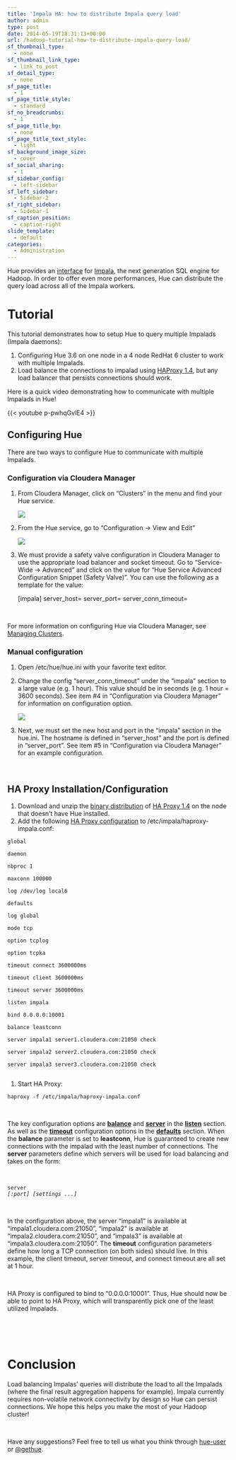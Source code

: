 ```yaml
---
title: 'Impala HA: how to distribute Impala query load'
author: admin
type: post
date: 2014-05-19T18:31:13+00:00
url: /hadoop-tutorial-how-to-distribute-impala-query-load/
sf_thumbnail_type:
  - none
sf_thumbnail_link_type:
  - link_to_post
sf_detail_type:
  - none
sf_page_title:
  - 1
sf_page_title_style:
  - standard
sf_no_breadcrumbs:
  - 1
sf_page_title_bg:
  - none
sf_page_title_text_style:
  - light
sf_background_image_size:
  - cover
sf_social_sharing:
  - 1
sf_sidebar_config:
  - left-sidebar
sf_left_sidebar:
  - Sidebar-2
sf_right_sidebar:
  - Sidebar-1
sf_caption_position:
  - caption-right
slide_template:
  - default
categories:
  - Administration
---
```


Hue provides an [interface][1] for [Impala][2], the next generation SQL engine for Hadoop. In order to offer even more performances, Hue can distribute the query load across all of the Impala workers.

# Tutorial

This tutorial demonstrates how to setup Hue to query multiple Impalads (Impala daemons):

1. Configuring Hue 3.6 on one node in a 4 node RedHat 6 cluster to work with multiple Impalads.
2. Load balance the connections to impalad using [HAProxy 1.4][3], but any load balancer that persists connections should work.

Here is a quick video demonstrating how to communicate with multiple Impalads in Hue!

{{< youtube p-pwhqGvlE4 >}}

## Configuring Hue

There are two ways to configure Hue to communicate with multiple Impalads.

### Configuration via Cloudera Manager

1. From Cloudera Manager, click on “Clusters” in the menu and find your Hue service.


    [<img class="alignnone  wp-image-1228" src="https://cdn.gethue.com/uploads/2014/05/impala-1.png"  />][4]

2. From the Hue service, go to “Configuration -> View and Edit”


    [<img class="alignnone  wp-image-1227" src="https://cdn.gethue.com/uploads/2014/05/impala-2.png"  />][5]

3. We must provide a safety valve configuration in Cloudera Manager to use the appropriate load balancer and socket timeout. Go to “Service-Wide -> Advanced” and click on the value for “Hue Service Advanced Configuration Snippet (Safety Valve)”. You can use the following as a template for the value:


    [impala]
    server_host=<hostname running HAProxy>
    server_port=<port HAProxy is bound to>
    server_conn_timeout=<timeout in seconds>

&nbsp;

For more information on configuring Hue via Cloudera Manager, see [Managing Clusters][6].

### Manual configuration

1. Open /etc/hue/hue.ini with your favorite text editor.
2. Change the config “server_conn_timeout” under the “impala” section to a large value (e.g. 1 hour). This value should be in seconds (e.g. 1 hour = 3600 seconds). See item #4 in “Configuration via Cloudera Manager” for information on configuration option.


    [<img class="alignnone  wp-image-1229" src="https://cdn.gethue.com/uploads/2014/05/impala-3.png"  />][7]

3. Next, we must set the new host and port in the “impala” section in the hue.ini. The hostname is defined in “server_host” and the port is defined in “server_port”. See item #5 in “Configuration via Cloudera Manager” for an example configuration.

&nbsp;

## HA Proxy Installation/Configuration

1. Download and unzip the [binary distribution][8] of [HA Proxy 1.4][3] on the node that doesn’t have Hue installed.
2. Add the following [HA Proxy configuration][9] to /etc/impala/haproxy-impala.conf:

<pre><code class="bash">global

daemon

nbproc 1

maxconn 100000

log /dev/log local6

defaults

log global

mode tcp

option tcplog

option tcpka

timeout connect 3600000ms

timeout client 3600000ms

timeout server 3600000ms

listen impala

bind 0.0.0.0:10001

balance leastconn

server impala1 server1.cloudera.com:21050 check

server impala2 server2.cloudera.com:21050 check

server impala3 server3.cloudera.com:21050 check

</code></pre>

1. Start HA Proxy:

<pre><code class="bash">haproxy -f /etc/impala/haproxy-impala.conf</code></pre>

&nbsp;

The key configuration options are [**balance**][10] and [**server**][11] in the [**listen**][12] section. As well as the [**timeout**][13] configuration options in the [**defaults**][14] section. When the **balance** parameter is set to **leastconn**, Hue is guaranteed to create new connections with the impalad with the least number of connections. The **server** parameters define which servers will be used for load balancing and takes on the form:

&nbsp;

<pre><code class="bash">server <name> <address>[:port] [settings ...]</code></pre>

&nbsp;

In the configuration above, the server “impala1” is available at “impala1.cloudera.com:21050”, “impala2” is available at “impala2.cloudera.com:21050”, and “impala3” is available at “impala3.cloudera.com:21050”. The **timeout** configuration parameters define how long a TCP connection (on both sides) should live. In this example, the client timeout, server timeout, and connect timeout are all set at 1 hour.

&nbsp;

HA Proxy is configured to bind to “0.0.0.0:10001”. Thus, Hue should now be able to point to HA Proxy, which will transparently pick one of the least utilized Impalads.

&nbsp;

&nbsp;

# Conclusion

Load balancing Impalas’ queries will distribute the load to all the Impalads (where the final result aggregation happens for example). Impala currently requires non-volatile network connectivity by design so Hue can persist connections. We hope this helps you make the most of your Hadoop cluster!

&nbsp;

Have any suggestions? Feel free to tell us what you think through [hue-user][15] or [@gethue][16].

[1]: https://gethue.com/hadoop-tutorial-new-impala-and-hive-editors/
[2]: http://impala.io/
[3]: http://haproxy.1wt.eu/
[4]: https://cdn.gethue.com/uploads/2014/05/impala-1.png
[5]: https://cdn.gethue.com/uploads/2014/05/impala-2.png
[6]: http://www.cloudera.com/content/cloudera-content/cloudera-docs/CM5/latest/Cloudera-Manager-Managing-Clusters/cm5mc_hue_service.html
[7]: https://cdn.gethue.com/uploads/2014/05/impala-3.png
[8]: http://haproxy.1wt.eu/download/1.4/src/haproxy-1.4.24.tar.gz
[9]: http://cbonte.github.io/haproxy-dconv/configuration-1.4.html
[10]: http://cbonte.github.io/haproxy-dconv/configuration-1.4.html#4-balance
[11]: http://cbonte.github.io/haproxy-dconv/configuration-1.4.html#4-server
[12]: http://cbonte.github.io/haproxy-dconv/configuration-1.4.html#4
[13]: http://cbonte.github.io/haproxy-dconv/configuration-1.4.html#4-timeout
[14]: http://cbonte.github.io/haproxy-dconv/configuration-1.4.html#3
[15]: https://groups.google.com/a/cloudera.org/forum/?fromgroups#!forum/hue-user
[16]: https://twitter.com/gethue
